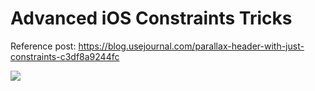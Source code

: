 # Advanced iOS Constraints Tricks

Reference post:
https://blog.usejournal.com/parallax-header-with-just-constraints-c3df8a9244fc

![](gifs/name_navigation_effect.gif)
